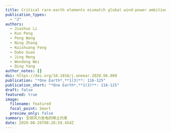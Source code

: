 ```yaml
---
title: Critical rare-earth elements mismatch global wind-power ambitions
publication_types:
  - "2"
authors:
  - Jiashuo Li
  - Kun Peng
  - Peng Wang
  - Ning Zhang
  - Kuishuang Feng
  - Dabo Guan
  - Jing Meng
  - Wendong Wei
  - Qing Yang
author_notes: []
doi: https://doi.org/10.1016/j.oneear.2020.06.009
publication: "*One Earth*,**1(3)**: 116-125"
publication_short: "*One Earth*,**1(3)**: 116-125"
draft: false
featured: true
image:
  filename: featured
  focal_point: Smart
  preview_only: false
summary: 全球风力发电的稀土约束
date: 2020-08-26T08:28:59.454Z
---
```

